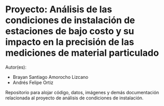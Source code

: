 # Proyecto: Análisis de las condiciones de instalación de estaciones de bajo costo y su impacto en la precisión de las mediciones de material particulado

Autor(es):
- Brayan Santiago Amorocho Lizcano
- Andrés Felipe Ortiz 

Repositorio para alojar código, datos, imágenes y demás documentación relacionada al proyecto de análisis de condiciones de instalación.
